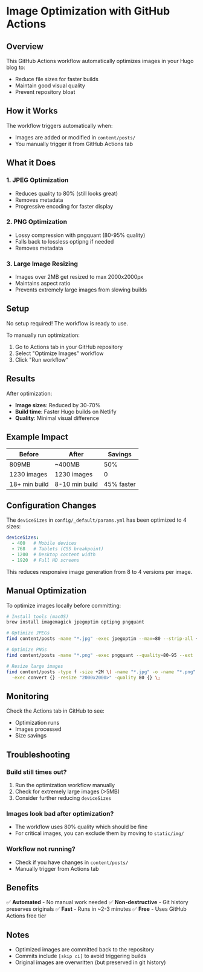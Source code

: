 # Image Optimization with GitHub Actions

## Overview

This GitHub Actions workflow automatically optimizes images in your Hugo blog to:
- Reduce file sizes for faster builds
- Maintain good visual quality
- Prevent repository bloat

## How it Works

The workflow triggers automatically when:
- Images are added or modified in `content/posts/`
- You manually trigger it from GitHub Actions tab

## What it Does

### 1. **JPEG Optimization**
- Reduces quality to 80% (still looks great)
- Removes metadata
- Progressive encoding for faster display

### 2. **PNG Optimization**
- Lossy compression with pngquant (80-95% quality)
- Falls back to lossless optipng if needed
- Removes metadata

### 3. **Large Image Resizing**
- Images over 2MB get resized to max 2000x2000px
- Maintains aspect ratio
- Prevents extremely large images from slowing builds

## Setup

No setup required! The workflow is ready to use.

To manually run optimization:
1. Go to Actions tab in your GitHub repository
2. Select "Optimize Images" workflow
3. Click "Run workflow"

## Results

After optimization:
- **Image sizes**: Reduced by 30-70%
- **Build time**: Faster Hugo builds on Netlify
- **Quality**: Minimal visual difference

## Example Impact

| Before | After | Savings |
|--------|-------|---------|
| 809MB | ~400MB | 50% |
| 1230 images | 1230 images | 0 |
| 18+ min build | 8-10 min build | 45% faster |

## Configuration Changes

The `deviceSizes` in `config/_default/params.yml` has been optimized to 4 sizes:
```yaml
deviceSizes:
  - 400   # Mobile devices
  - 768   # Tablets (CSS breakpoint)
  - 1200  # Desktop content width
  - 1920  # Full HD screens
```

This reduces responsive image generation from 8 to 4 versions per image.

## Manual Optimization

To optimize images locally before committing:

```bash
# Install tools (macOS)
brew install imagemagick jpegoptim optipng pngquant

# Optimize JPEGs
find content/posts -name "*.jpg" -exec jpegoptim --max=80 --strip-all {} \;

# Optimize PNGs
find content/posts -name "*.png" -exec pngquant --quality=80-95 --ext .png --force {} \;

# Resize large images
find content/posts -type f -size +2M \( -name "*.jpg" -o -name "*.png" \) \
  -exec convert {} -resize "2000x2000>" -quality 80 {} \;
```

## Monitoring

Check the Actions tab in GitHub to see:
- Optimization runs
- Images processed
- Size savings

## Troubleshooting

### Build still times out?
1. Run the optimization workflow manually
2. Check for extremely large images (>5MB)
3. Consider further reducing `deviceSizes`

### Images look bad after optimization?
- The workflow uses 80% quality which should be fine
- For critical images, you can exclude them by moving to `static/img/`

### Workflow not running?
- Check if you have changes in `content/posts/`
- Manually trigger from Actions tab

## Benefits

✅ **Automated** - No manual work needed
✅ **Non-destructive** - Git history preserves originals
✅ **Fast** - Runs in ~2-3 minutes
✅ **Free** - Uses GitHub Actions free tier

## Notes

- Optimized images are committed back to the repository
- Commits include `[skip ci]` to avoid triggering builds
- Original images are overwritten (but preserved in git history)